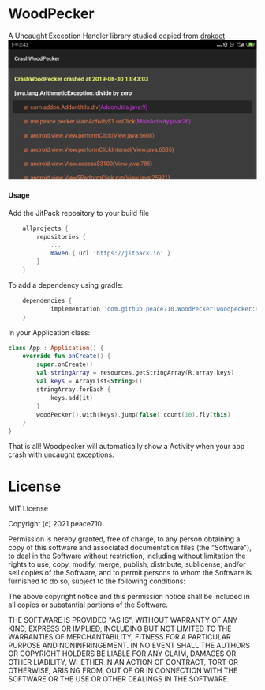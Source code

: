 # WoodPecker
A Uncaught Exception Handler library ~~studied~~ copied from [drakeet](https://github.com/drakeet)
![WoodPecker](https://github.com/peace710/WoodPecker/blob/master/screenshots/device-2019-08-30-154348.png)

#### Usage


Add the JitPack repository to your build file
```groovy
	allprojects {
		repositories {
			...
			maven { url 'https://jitpack.io' }
		}
	}
```

To add a dependency using gradle:

```groovy
	dependencies {
	        implementation 'com.github.peace710.WoodPecker:woodpecker:4.0.6'
	}
```

In your Application class:
```kotlin
class App : Application() {
    override fun onCreate() {
        super.onCreate()
        val stringArray = resources.getStringArray(R.array.keys)
        val keys = ArrayList<String>()
        stringArray.forEach {
            keys.add(it)
        }
        woodPecker().with(keys).jump(false).count(10).fly(this)
    }
}
```

That is all! Woodpecker will automatically show a Activity when your app crash with uncaught exceptions.

License
=======
MIT License

Copyright (c) 2021 peace710

Permission is hereby granted, free of charge, to any person obtaining a copy
of this software and associated documentation files (the "Software"), to deal
in the Software without restriction, including without limitation the rights
to use, copy, modify, merge, publish, distribute, sublicense, and/or sell
copies of the Software, and to permit persons to whom the Software is
furnished to do so, subject to the following conditions:

The above copyright notice and this permission notice shall be included in all
copies or substantial portions of the Software.

THE SOFTWARE IS PROVIDED "AS IS", WITHOUT WARRANTY OF ANY KIND, EXPRESS OR
IMPLIED, INCLUDING BUT NOT LIMITED TO THE WARRANTIES OF MERCHANTABILITY,
FITNESS FOR A PARTICULAR PURPOSE AND NONINFRINGEMENT. IN NO EVENT SHALL THE
AUTHORS OR COPYRIGHT HOLDERS BE LIABLE FOR ANY CLAIM, DAMAGES OR OTHER
LIABILITY, WHETHER IN AN ACTION OF CONTRACT, TORT OR OTHERWISE, ARISING FROM,
OUT OF OR IN CONNECTION WITH THE SOFTWARE OR THE USE OR OTHER DEALINGS IN THE
SOFTWARE.


